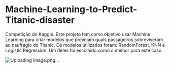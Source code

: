 # Machine-Learning-to-Predict-Titanic-disaster
Competição do Kaggle. Este projeto tem como objetivo usar Machine Learning para criar modelos que prevejam quais passageiros sobreviveram ao naufrágio do Titanic. Os modelos utilizados foram: RandomForest, KNN e Logistic Regression. Um deles foi escolhido como o melhor para este caso.

![Uploading image.png…]()

